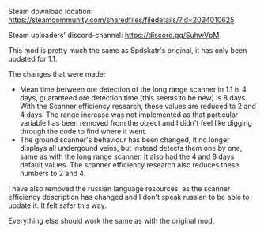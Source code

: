 Steam download location: https://steamcommunity.com/sharedfiles/filedetails/?id=2034010625

Steam uploaders' discord-channel: https://discord.gg/SuhwVpM

This mod is pretty much the same as Spdskatr's original, it has only been updated for 1.1.

The changes that were made:
- Mean time between ore detection of the long range scanner in 1.1 is 4 days, guaranteed ore detection time (this seems to be new) is 8 days. With the Scanner efficiency research, these values are reduced to 2 and 4 days. The range increase was not implemented as that particular variable has been removed from the object and I didn't feel like digging through the code to find where it went.
- The ground scanner's behaviour has been changed, it no longer displays all undergound veins, but instead detects them one by one, same as with the long range scanner. It also had the 4 and 8 days default values. The scanner efficiency research also reduces these numbers to 2 and 4.

I have also removed the russian language resources, as the scanner efficiency description has changed and I don't speak russian to be able to update it. It felt safer this way.

Everything else should work the same as with the original mod.
